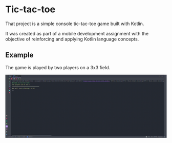 # Tic-tac-toe

That project is a simple console tic-tac-toe game built with Kotlin.

It was created as part of a mobile development assignment with the objective of reinforcing and applying Kotlin language concepts.

## Example

The game is played by two players on a 3x3 field.

![Game example](.github/game_example.gif)
